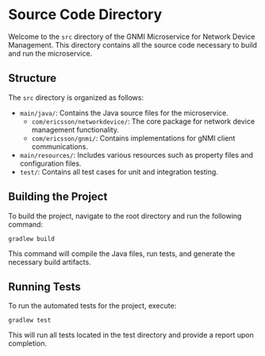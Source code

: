# Source Code Directory

Welcome to the `src` directory of the GNMI Microservice for Network Device Management. This directory contains all the source code necessary to build and run the microservice.

## Structure

The `src` directory is organized as follows:

- `main/java/`: Contains the Java source files for the microservice.
  - `com/ericsson/networkdevice/`: The core package for network device management functionality.
  - `com/ericsson/gnmi/`: Contains implementations for gNMI client communications.
- `main/resources/`: Includes various resources such as property files and configuration files.
- `test/`: Contains all test cases for unit and integration testing.

## Building the Project

To build the project, navigate to the root directory and run the following command:

`gradlew build`

This command will compile the Java files, run tests, and generate the necessary build artifacts.

## Running Tests

To run the automated tests for the project, execute:

`gradlew test`

This will run all tests located in the test directory and provide a report upon completion.

